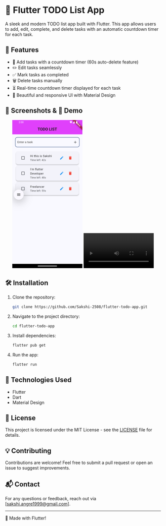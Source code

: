 # 📝 Flutter TODO List App

A sleek and modern TODO list app built with Flutter. This app allows users to add, edit, complete, and delete tasks with an automatic countdown timer for each task.

## 🚀 Features

- 📌 Add tasks with a countdown timer (60s auto-delete feature)
- ✏️ Edit tasks seamlessly
- ✅ Mark tasks as completed
- 🗑️ Delete tasks manually
- ⏳ Real-time countdown timer displayed for each task
- 🎨 Beautiful and responsive UI with Material Design

## 📸 Screenshots & 🎥 Demo

<div align="center">
  <img src="./screenshot/Screenshot_1740472248.png" width="45%" />
  <video width="45%" controls>
    <source src="./screenshot/Screen_recording_20250225_140251.mp4" type="video/mp4">
    Your browser does not support the video tag.
  </video>
</div>

## 🛠️ Installation

1. Clone the repository:
   ```sh
   git clone https://github.com/Sakshi-2508/flutter-todo-app.git
   ```
2. Navigate to the project directory:
   ```sh
   cd flutter-todo-app
   ```
3. Install dependencies:
   ```sh
   flutter pub get
   ```
4. Run the app:
   ```sh
   flutter run
   ```

## 🔧 Technologies Used

- Flutter
- Dart
- Material Design

## 📜 License

This project is licensed under the MIT License - see the [LICENSE](LICENSE) file for details.

## 💡 Contributing

Contributions are welcome! Feel free to submit a pull request or open an issue to suggest improvements.

## 📬 Contact

For any questions or feedback, reach out via [sakshi.angre1999@gmail.com].

---
💙 Made with Flutter!

